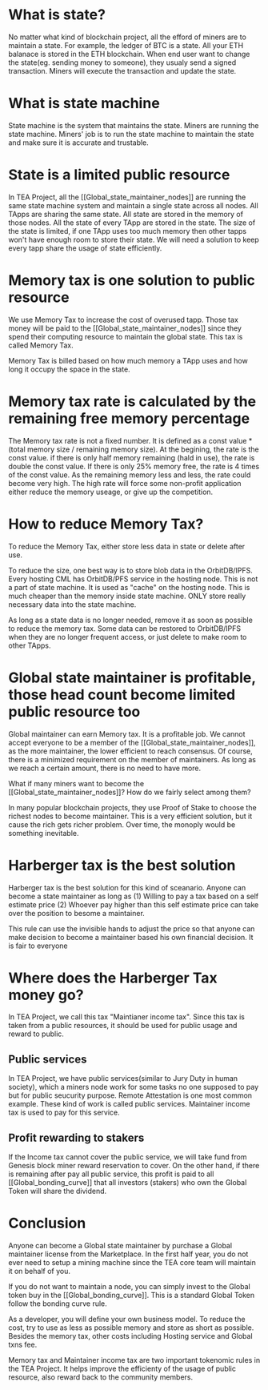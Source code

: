 # What is state?
No matter what kind of blockchain project, all the efford of miners are to maintain a state. For example, the ledger of BTC is a state. All your ETH balanace is stored in the ETH blockchain. When end user want to change the state(eg. sending money to someone), they usualy send a signed transaction. Miners will execute the transaction and update the state. 

# What is state machine
State machine is the system that maintains the state. Miners are running the state machine. Miners' job is to run the state machine to maintain the state and make sure it is accurate and trustable.

# State is a limited public resource
In TEA Project, all the [[Global_state_maintainer_nodes]] are running the same state machine system and maintain a single state across all nodes. All TApps are sharing the same state. All state are stored in the memory of those nodes. All the state of every TApp are stored in the state. The size of the state is limited, if one TApp uses too much memory then other tapps won't have enough room to store their state. We will need a solution to keep every tapp share the usage of state efficiently.

# Memory tax is one solution to public resource
We use Memory Tax to increase the cost of overused tapp. Those tax money will be paid to the [[Global_state_maintainer_nodes]] since they spend their computing resource to maintain the global state. This tax is called Memory Tax. 

Memory Tax is billed based on how much memory a TApp uses and how long it occupy the space in the state. 
# Memory tax rate is calculated by the remaining free memory percentage
The Memory tax rate is not a fixed number. It is defined as a const value * (total memory size / remaining memory size). At the begining, the rate is the const value. if there is only half memory remaining (hald in use), the rate is double the const value. If there is only 25% memory free, the rate is 4 times of the const value. As the remaining memory less and less, the rate could become very high. The high rate will force some non-profit application either reduce the memory useage, or give up the competition.

# How to reduce Memory Tax?
To reduce the Memory Tax, either store less data in state or delete after use.

To reduce the size, one best way is to store blob data in the OrbitDB/IPFS. Every hosting CML has OrbitDB/PFS service in the hosting node. This is not a part of state machine. It is used as "cache" on the hosting node. This is much cheaper than the memory inside state machine. ONLY store really necessary data into the state machine.

As long as a state data is no longer needed, remove it as soon as possible to reduce the memory tax. Some data can be restored to OrbitDB/IPFS when they are no longer frequent access, or just delete to make room to other TApps.

# Global state maintainer is profitable, those head count become limited public resource too
Global maintainer can earn Memory tax. It is a profitable job. We cannot accept everyone to be a member of the [[Global_state_maintainer_nodes]], as the more maintainer, the lower efficient to reach consensus. Of course, there is a minimized requirement on the member of maintainers. As long as we reach a certain amount, there is no need to have more.

What if many miners want to become the [[Global_state_maintainer_nodes]]? How do we fairly select among them?

In many popular blockchain projects, they use Proof of Stake to choose the richest nodes to become maintainer. This is a very efficient solution, but it cause the rich gets richer problem. Over time, the monoply would be something inevitable.

# Harberger tax is the best solution
Harberger tax is the best solution for this kind of sceanario. Anyone can become a state maintainer as long as (1) Willing to pay a tax based on a self estimate price (2) Whoever pay higher than this self estimate price can take over the position to besome a maintainer.

This rule can use the invisible hands to adjust the price so that anyone can make decision to become a maintainer based his own financial decision. It is fair to everyone
# Where does the Harberger Tax money go?
In TEA Project, we call this tax "Maintianer income tax". Since this tax is taken from a public resources, it should be used for public usage and reward to public. 
## Public services
In TEA Project, we have public services(similar to Jury Duty in human society), which a miners node work for some tasks no one supposed to pay but for public seucurity purpose. Remote Attestation is one most common example. These kind of work is called public services. Maintainer income tax is used to pay for this service.
## Profit rewarding to stakers
If the Income tax cannot cover the public service, we will take fund from Genesis block miner reward reservation to cover. On the other hand, if there is remaining after pay all public service, this profit is paid to all [[Global_bonding_curve]] that all investors (stakers) who own the Global Token will share the dividend.

# Conclusion
Anyone can become a Global state maintainer by purchase a Global maintainer license from the Marketplace. In the first half year, you do not ever need to setup a mining machine since the TEA core team will maintain it on behalf of you. 

If you do not want to maintain a node, you can simply invest to the Global token buy in the [[Global_bonding_curve]]. This is a standard Global Token follow the bonding curve rule.

As a developer, you will define your own business model. To reduce the cost, try to use as less as possible memory and store as short as possible. Besides the memory tax, other costs including Hosting service and Global txns fee.

Memory tax and Maintainer income tax are two important tokenomic rules in the TEA Project.  It helps improve the efficienty of the usage of public resource, also reward back to the community members.

